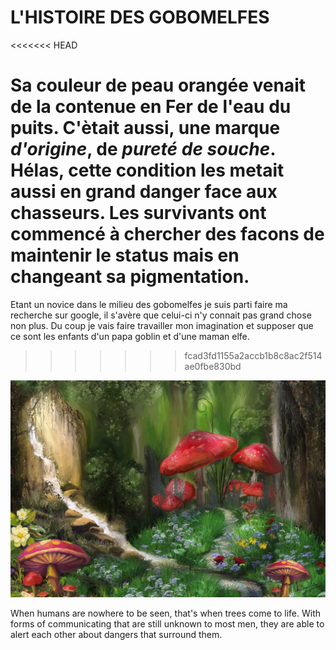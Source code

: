 # L'HISTOIRE DES GOBOMELFES
<<<<<<< HEAD

Sa couleur de peau orangée venait de la contenue en Fer de l'eau du puits. C'ètait aussi, une
marque *d'origine*, de *pureté de souche*. Hélas, cette condition les metait aussi en grand danger 
face aux chasseurs. Les survivants ont commencé à chercher des facons de maintenir le status mais en 
changeant sa pigmentation. 
=======
Etant un novice dans le milieu des gobomelfes je suis parti faire ma recherche sur
google, il s'avère que celui-ci n'y connait pas grand chose non plus. Du coup je vais
faire travailler mon imagination et supposer que ce sont les enfants d'un papa goblin et
d'une maman elfe.
>>>>>>> fcad3fd1155a2accb1b8c8ac2f514ae0fbe830bd

![foret](foret.jpeg)

When humans are nowhere to be seen, that's when trees come to life. With forms of communicating that are still unknown to most men, they are able to alert each other about dangers that surround them.
